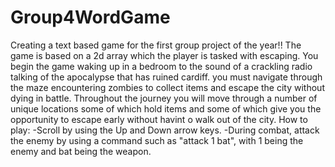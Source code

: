 # Group4WordGame
Creating a text based game for the first group project of the year!!
The game is based on a 2d array which the player is tasked with escaping.
You begin the game waking up in a bedroom to the sound of a crackling radio talking of the apocalypse that has ruined cardiff.
you must navigate through the maze encountering zombies to collect items and escape the city without dying in battle.
Throughout the journey you will move through a number of unique locations some of which hold items and some of which give you the opportunity to escape early without havint o walk out of the city.
How to play:
-Scroll by using the Up and Down arrow keys.
-During combat, attack the enemy by using a command such as "attack 1 bat", with 1 being the enemy and bat being the weapon.

